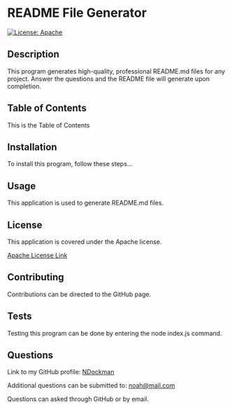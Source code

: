 # README File Generator
[![License: Apache](https://img.shields.io/badge/License-Apache-red.svg)](https://opensource.org/license/apache-2-0/)
## Description
This program generates high-quality, professional README.md files for any project. Answer the questions and the README file will generate upon completion.

## Table of Contents
This is the Table of Contents

## Installation
To install this program, follow these steps...

## Usage
This application is used to generate README.md files.

## License
This application is covered under the Apache license. 

[Apache License Link](https://opensource.org/license/apache-2-0/)

## Contributing
Contributions can be directed to the GitHub page.

## Tests
Testing this program can be done by entering the node index.js command.

## Questions
Link to my GitHub profile: [NDockman](https://github.com/NDockman) 

Additional questions can be submitted to: noah@mail.com 

Questions can asked through GitHub or by email.
    

